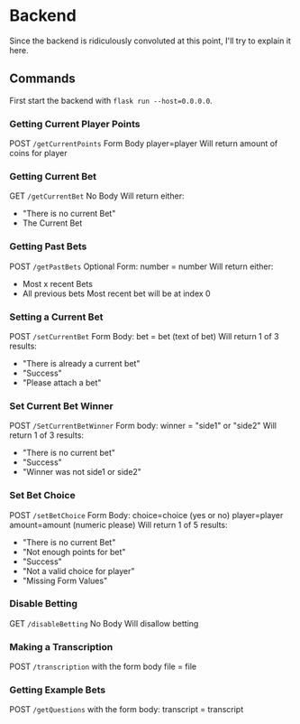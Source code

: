 # Backend
Since the backend is ridiculously convoluted at this point, I'll try to explain it here.

## Commands
First start the backend with `flask run --host=0.0.0.0`.

### Getting Current Player Points
POST
`/getCurrentPoints`
Form Body
player=player
Will return amount of coins for player

### Getting Current Bet
GET
`/getCurrentBet`
No Body
Will return either:
- "There is no current Bet"
- The Current Bet

### Getting Past Bets
POST
`/getPastBets`
Optional Form:
number = number
Will return either:
- Most x recent Bets
- All previous bets
Most recent bet will be at index 0

### Setting a Current Bet
POST
`/setCurrentBet`
Form Body:
bet = bet (text of bet)
Will return 1 of 3 results:
- "There is already a current bet"
- "Success"
- "Please attach a bet"

### Set Current Bet Winner
POST
`/SetCurrentBetWinner`
Form body:
winner = "side1" or "side2"
Will return 1 of 3 results:
- "There is no current bet"
- "Success"
- "Winner was not side1 or side2"

### Set Bet Choice
POST
`/setBetChoice`
Form Body:
choice=choice (yes or no)
player=player
amount=amount (numeric please)
Will return 1 of 5 results:
- "There is no current Bet"
- "Not enough points for bet"
- "Success"
- "Not a valid choice for player"
- "Missing Form Values"

### Disable Betting
GET
`/disableBetting`
No Body
Will disallow betting

### Making a Transcription
POST
`/transcription`
with the form body
file = file

### Getting Example Bets
POST
`/getQuestions`
with the form body:
transcript = transcript
